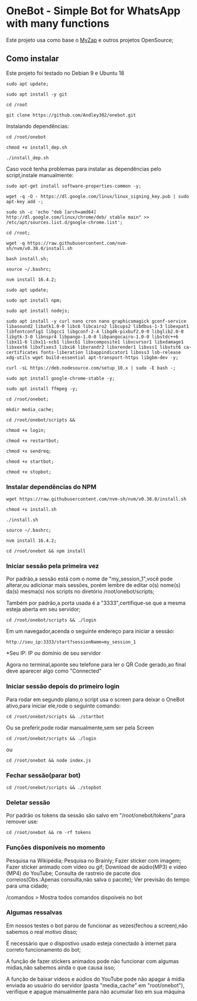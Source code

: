 # OneBot - Simple Bot for WhatsApp with many functions

Este projeto usa como base o [MyZap](https://github.com/billbarsch/myzap) e outros projetos OpenSource;

## Como instalar

Este projeto foi testado no Debian 9 e Ubuntu 18

`sudo apt update;`

`sudo apt install -y git`

`cd /root`

`git clone https://github.com/Andley302/onebot.git`

Instalando dependências:

`cd /root/onebot`

`chmod +x install_dep.sh`

`./install_dep.sh`

Caso você tenha problemas para instalar as dependências pelo script,instale manualmente:

`sudo apt-get install software-properties-common -y;`

`wget -q -O - https://dl.google.com/linux/linux_signing_key.pub | sudo apt-key add -;`

`sudo sh -c 'echo "deb [arch=amd64] http://dl.google.com/linux/chrome/deb/ stable main" >> /etc/apt/sources.list.d/google-chrome.list';`

`cd /root;`

`wget -q https://raw.githubusercontent.com/nvm-sh/nvm/v0.38.0/install.sh`

`bash install.sh;`

`source ~/.bashrc;`

`nvm install 16.4.2;`

`sudo apt update;`

`sudo apt install npm;`

`sudo apt install nodejs;`


`sudo apt install -y curl nano cron nano graphicsmagick gconf-service libasound2 libatk1.0-0 libc6 libcairo2 libcups2 libdbus-1-3 libexpat1 libfontconfig1 libgcc1 libgconf-2-4 libgdk-pixbuf2.0-0 libglib2.0-0 libgtk-3-0 libnspr4 libpango-1.0-0 libpangocairo-1.0-0 libstdc++6 libx11-6 libx11-xcb1 libxcb1 libxcomposite1 libxcursor1 libxdamage1 libxext6 libxfixes3 libxi6 libxrandr2 libxrender1 libxss1 libxtst6 ca-certificates fonts-liberation libappindicator1 libnss3 lsb-release xdg-utils wget build-essential apt-transport-https libgbm-dev -y;`

`curl -sL https://deb.nodesource.com/setup_10.x | sudo -E bash -;`

`sudo apt install google-chrome-stable -y;`

`sudo apt install ffmpeg -y;`

`cd /root/onebot;`

`mkdir media_cache;`

`cd /root/onebot/scripts &&`

`chmod +x login;`

`chmod +x restartbot;`

`chmod +x sendreq;`

`chmod +x startbot;`

`chmod +x stopbot;`

### Instalar dependências do NPM

`wget https://raw.githubusercontent.com/nvm-sh/nvm/v0.38.0/install.sh`

`chmod +x install.sh`

`./install.sh`

`source ~/.bashrc;`

`nvm install 16.4.2;`

`cd /root/onebot && npm install`

### Iniciar sessão pela primeira vez

Por padrão,a sessão está com o nome de "my_session_1",você pode alterar,ou adicionar mais sessões,
porém lembre de editar o(s) nome(s) da(s) mesma(s) nos scripts no diretório /root/onebot/scripts;

Também por padrão,a porta usada é a "3333",certifique-se que a mesma esteja aberta em seu servidor;

`cd /root/onebot/scripts && ./login`

Em um navegador,acenda o seguinte endereço para iniciar a sessão:

`http://seu_ip:3333/start?sessionName=my_session_1`

*Seu IP: IP ou domínio de seu servidor

Agora no terminal,aponte seu telefone para ler o QR Code gerado,ao final deve aparecer algo como "Connected"

### Iniciar sessão depois do primeiro login

Para rodar em segundo plano,o script usa o screen para deixar o OneBot ativo,para iniciar ele,rode o seguinte comando:

`cd /root/onebot/scripts && ./startbot`

Ou se preferir,pode rodar manualmente,sem ser pela Screen

`cd /root/onebot/scripts && ./login`

ou

`cd /root/onebot && node index.js`

### Fechar sessão(parar bot)

`cd /root/onebot/scripts && ./stopbot`

### Deletar sessão

Por padrão os tokens da sessão são salvo em "/root/onebot/tokens",para remover use:

`cd /root/onebot && rm -rf tokens`

### Funções disponíveis no momento

Pesquisa na Wikipédia;
Pesquisa no Brainly;
Fazer sticker com imagem;
Fazer sticker animado com vídeo ou gif;
Download de aúdio(MP3) e vídeo (MP4) do YouTube;
Consulta de rastreio de pacote dos correios(Obs.:Apenas consulta,não salva o pacote);
Ver previsão do tempo para uma cidade;

/comandos > Mostra todos comandos dispoíveis no bot

### Algumas ressalvas

Em nossos testes o bot parou de funcionar as vezes(fechou a screen),não sabemos o real motivo disso;

É necessário que o dispostivo usado esteja conectado à internet para correto funcionamento do bot;

A função de fazer stickers animados pode não funcionar com algumas mídias,não sabemos ainda o que causa isso;

A função de baixar vídeos e aúdios do YouTube pode não apagar á mídia enviada ao usuário do servidor (pasta "media_cache" em "root/onebot"),
verifique e apague manualmente para não acumular lixo em sua máquina


